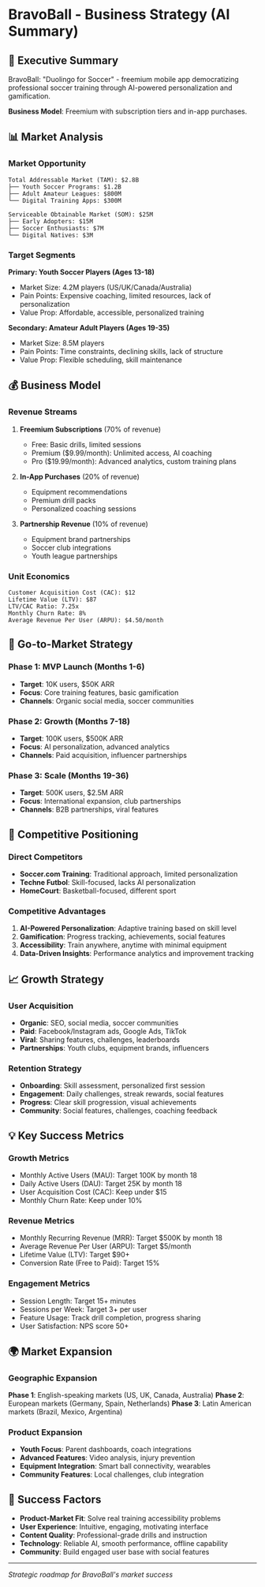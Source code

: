 # BravoBall - Business Strategy (AI Summary)

## 🎯 Executive Summary
BravoBall: "Duolingo for Soccer" - freemium mobile app democratizing professional soccer training through AI-powered personalization and gamification.

**Business Model**: Freemium with subscription tiers and in-app purchases.

## 📊 Market Analysis

### Market Opportunity
```
Total Addressable Market (TAM): $2.8B
├── Youth Soccer Programs: $1.2B
├── Adult Amateur Leagues: $800M
└── Digital Training Apps: $300M

Serviceable Obtainable Market (SOM): $25M
├── Early Adopters: $15M
├── Soccer Enthusiasts: $7M
└── Digital Natives: $3M
```

### Target Segments

**Primary: Youth Soccer Players (Ages 13-18)**
- Market Size: 4.2M players (US/UK/Canada/Australia)
- Pain Points: Expensive coaching, limited resources, lack of personalization
- Value Prop: Affordable, accessible, personalized training

**Secondary: Amateur Adult Players (Ages 19-35)**
- Market Size: 8.5M players
- Pain Points: Time constraints, declining skills, lack of structure
- Value Prop: Flexible scheduling, skill maintenance

## 💰 Business Model

### Revenue Streams
1. **Freemium Subscriptions** (70% of revenue)
   - Free: Basic drills, limited sessions
   - Premium ($9.99/month): Unlimited access, AI coaching
   - Pro ($19.99/month): Advanced analytics, custom training plans

2. **In-App Purchases** (20% of revenue)
   - Equipment recommendations
   - Premium drill packs
   - Personalized coaching sessions

3. **Partnership Revenue** (10% of revenue)
   - Equipment brand partnerships
   - Soccer club integrations
   - Youth league partnerships

### Unit Economics
```
Customer Acquisition Cost (CAC): $12
Lifetime Value (LTV): $87
LTV/CAC Ratio: 7.25x
Monthly Churn Rate: 8%
Average Revenue Per User (ARPU): $4.50/month
```

## 🚀 Go-to-Market Strategy

### Phase 1: MVP Launch (Months 1-6)
- **Target**: 10K users, $50K ARR
- **Focus**: Core training features, basic gamification
- **Channels**: Organic social media, soccer communities

### Phase 2: Growth (Months 7-18)
- **Target**: 100K users, $500K ARR
- **Focus**: AI personalization, advanced analytics
- **Channels**: Paid acquisition, influencer partnerships

### Phase 3: Scale (Months 19-36)
- **Target**: 500K users, $2.5M ARR
- **Focus**: International expansion, club partnerships
- **Channels**: B2B partnerships, viral features

## 🎯 Competitive Positioning

### Direct Competitors
- **Soccer.com Training**: Traditional approach, limited personalization
- **Techne Futbol**: Skill-focused, lacks AI personalization
- **HomeCourt**: Basketball-focused, different sport

### Competitive Advantages
1. **AI-Powered Personalization**: Adaptive training based on skill level
2. **Gamification**: Progress tracking, achievements, social features
3. **Accessibility**: Train anywhere, anytime with minimal equipment
4. **Data-Driven Insights**: Performance analytics and improvement tracking

## 📈 Growth Strategy

### User Acquisition
- **Organic**: SEO, social media, soccer communities
- **Paid**: Facebook/Instagram ads, Google Ads, TikTok
- **Viral**: Sharing features, challenges, leaderboards
- **Partnerships**: Youth clubs, equipment brands, influencers

### Retention Strategy
- **Onboarding**: Skill assessment, personalized first session
- **Engagement**: Daily challenges, streak rewards, social features
- **Progress**: Clear skill progression, visual achievements
- **Community**: Social features, challenges, coaching feedback

## 💡 Key Success Metrics

### Growth Metrics
- Monthly Active Users (MAU): Target 100K by month 18
- Daily Active Users (DAU): Target 25K by month 18
- User Acquisition Cost (CAC): Keep under $15
- Monthly Churn Rate: Keep under 10%

### Revenue Metrics
- Monthly Recurring Revenue (MRR): Target $500K by month 18
- Average Revenue Per User (ARPU): Target $5/month
- Lifetime Value (LTV): Target $90+
- Conversion Rate (Free to Paid): Target 15%

### Engagement Metrics
- Session Length: Target 15+ minutes
- Sessions per Week: Target 3+ per user
- Feature Usage: Track drill completion, progress sharing
- User Satisfaction: NPS score 50+

## 🌍 Market Expansion

### Geographic Expansion
**Phase 1**: English-speaking markets (US, UK, Canada, Australia)
**Phase 2**: European markets (Germany, Spain, Netherlands)
**Phase 3**: Latin American markets (Brazil, Mexico, Argentina)

### Product Expansion
- **Youth Focus**: Parent dashboards, coach integrations
- **Advanced Features**: Video analysis, injury prevention
- **Equipment Integration**: Smart ball connectivity, wearables
- **Community Features**: Local challenges, club integration

## 🎯 Success Factors
- **Product-Market Fit**: Solve real training accessibility problems
- **User Experience**: Intuitive, engaging, motivating interface
- **Content Quality**: Professional-grade drills and instruction
- **Technology**: Reliable AI, smooth performance, offline capability
- **Community**: Build engaged user base with social features

---
*Strategic roadmap for BravoBall's market success* 